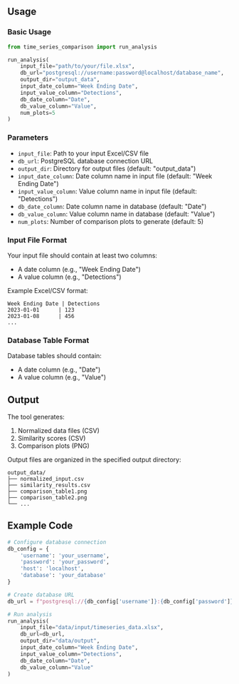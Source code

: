 
## Usage

### Basic Usage

```python
from time_series_comparison import run_analysis

run_analysis(
    input_file="path/to/your/file.xlsx",
    db_url="postgresql://username:password@localhost/database_name",
    output_dir="output_data",
    input_date_column="Week Ending Date",
    input_value_column="Detections",
    db_date_column="Date",
    db_value_column="Value",
    num_plots=5
)
```

### Parameters

- `input_file`: Path to your input Excel/CSV file
- `db_url`: PostgreSQL database connection URL
- `output_dir`: Directory for output files (default: "output_data")
- `input_date_column`: Date column name in input file (default: "Week Ending Date")
- `input_value_column`: Value column name in input file (default: "Detections")
- `db_date_column`: Date column name in database (default: "Date")
- `db_value_column`: Value column name in database (default: "Value")
- `num_plots`: Number of comparison plots to generate (default: 5)

### Input File Format

Your input file should contain at least two columns:
- A date column (e.g., "Week Ending Date")
- A value column (e.g., "Detections")

Example Excel/CSV format:
```
Week Ending Date | Detections
2023-01-01      | 123
2023-01-08      | 456
...
```

### Database Table Format

Database tables should contain:
- A date column (e.g., "Date")
- A value column (e.g., "Value")

## Output

The tool generates:
1. Normalized data files (CSV)
2. Similarity scores (CSV)
3. Comparison plots (PNG)

Output files are organized in the specified output directory:
```
output_data/
├── normalized_input.csv
├── similarity_results.csv
├── comparison_table1.png
├── comparison_table2.png
└── ...
```

## Example Code

```python
# Configure database connection
db_config = {
    'username': 'your_username',
    'password': 'your_password',
    'host': 'localhost',
    'database': 'your_database'
}

# Create database URL
db_url = f"postgresql://{db_config['username']}:{db_config['password']}@{db_config['host']}/{db_config['database']}"

# Run analysis
run_analysis(
    input_file="data/input/timeseries_data.xlsx",
    db_url=db_url,
    output_dir="data/output",
    input_date_column="Week Ending Date",
    input_value_column="Detections",
    db_date_column="Date",
    db_value_column="Value"
)
```
